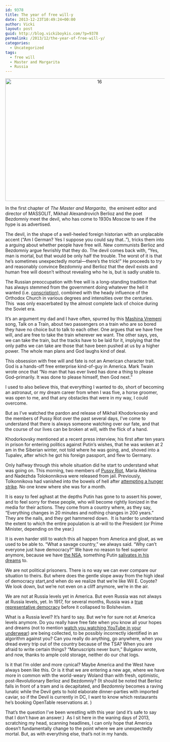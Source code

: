 ```yaml
---
id: 9378
title: The year of free will-y
date: 2013-12-23T10:49:24+00:00
author: Vicki
layout: post
guid: http://blog.vickiboykis.com/?p=9378
permalink: /2013/12/the-year-of-free-will-y/
categories:
  - Uncategorized
tags:
  - free will
  - Master and Margarita
  - Russia
---
```

<p style="text-align: center;">
  <a href="http://blog.vickiboykis.com/wp-content/uploads/2013/12/16.jpg"><img class="aligncenter size-medium wp-image-9385" alt="16" src="http://blog.vickiboykis.com/wp-content/uploads/2013/12/16-580x386.jpg" width="580" height="386" /></a>
</p>

In the first chapter of _The Master and Margarita_,  the eminent editor and director of MASSOLIT, Mikhail Alexandrovich Berlioz and the poet Bezdomniy meet the devil, who has come to 1930s Moscow to see if the hype is as advertised.

The devil, in the shape of a well-heeled foreign historian with an unplacable accent (&#8220;Am I German? Yes I suppose you could say that..&#8221;), tricks them into a arguing about whether people have free will. New communists Berlioz and Bezdomniy argue fevrishly that they do. The devil comes back with, “Yes, man is mortal, but that would be only half the trouble. The worst of it is that he&#8217;s sometimes unexpectedly mortal—there&#8217;s the trick!” He proceeds to try and reasonably convince Bezdomniy and Berlioz that the devil exists and human free will doesn&#8217;t without revealing who he is, but is sadly unable to.

The Russian preoccupation with free will is a long-standing tradition that has always stemmed from the government doing whatever the hell it wanted (i.e. <a href="http://en.wikipedia.org/wiki/Conscription_in_Russia" target="_blank">conscription</a>), combined with the heady influence of the Orthodox Church in various degrees and intensities over the centuries. This  was only exacerbated by the almost complete lack of choice during the Soviet era.

It&#8217;s an argument my dad and I have often, spurred by this <a href="http://blog.vickiboykis.com/2010/04/time-machine-mashina-vremeni-and-my-dad/" target="_blank">Mashina Vremeni</a> song, Talk on a Train, about two passengers on a train who are so bored they have no choice but to talk to each other. One argues that we have free will, and are free to take the train wherever we want. The other says, yes, we can take the train, but the tracks have to be laid for it, implying that the only paths we can take are those that have been pushed at us by a higher power. The whole man plans and God laughs kind of deal.

This obsession with free will and fate is not an American character trait. God is a hands-off free enterprise kind-of-guy in America. Mark Twain wrote once that &#8220;No man that has ever lived has done a thing to please God&#8211;primarily. It was done to please himself, then God next.&#8221;

I used to also believe this, that everything I wanted to do, short of becoming an astronaut, or my dream career from when I was five, a horse groomer, was open to me, and that any obstacles that were in my way, I could overcome.

But as I&#8217;ve watched the pardon and release of Mikhail Khodorkovsky and the members of Pussy Riot over the past several days, I&#8217;ve come to understand that there is always someone watching over our fate, and that the course of our lives can be broken at will, with the flick of a hand.

Khodorkovsky mentioned at a recent press interview, his first after ten years in prison for entering politics against Putin&#8217;s wishes, that he was woken at 2 am in the Siberian winter, not told where he was going, and, shoved into a Tupalev, after which he got his foreign passport, and flew to Germany.

Only halfway through this whole situation did he start to understand what was going on. This morning, two members of <a href="http://blog.vickiboykis.com/2012/08/our-father-in-heaven-in-the-kremlin/" target="_blank">Pussy Riot</a>, Maria Alekhina and Nadezhda Tolokonnikova were released from jail. Previously, Tolkonnikova had vanished into the bowels of hell after <a href="http://www.theguardian.com/world/2013/nov/05/pussy-riot-tolokonnikova-punished-siberian-prison-hunger-strike" target="_blank">attempting a hunger strike</a>. No one knew where she was for a month.

It is easy to feel aghast at the depths Putin has gone to to assert his power, and to feel sorry for these people, who will become rightly lionized in the media for their actions. They come from a country where, as they say, &#8220;Everything changes in 20 minutes and nothing changes in 200 years.&#8221; They are the nails, and they get hammered down.  It is harder to understand the extent to which the entire population is at-will to the President (or Prime Minister, depending on the year.)

It is even harder still to watch this all happen from America and gloat, as we used to be able to. &#8220;What a savage country,&#8221; we always said. &#8220;Why can&#8217;t everyone just have democracy?&#8221; We have no reason to feel superior anymore, because we have <a href="http://blog.vickiboykis.com/2013/06/being-american/" target="_blank">the NSA</a>, something Putin <a href="http://washington.cbslocal.com/2013/12/19/putin-defends-nsa-obama-because-he-can-get-away-with-it/" target="_blank">salivates in his dreams</a> to.

We are not political prisoners. There is no way we can ever compare our situation to theirs. But where does the gentle slope away from the high ideal of democracy start,and when do we realize that we&#8217;re like Wil E. Coyote? We look down, but we&#8217;re not even on a cliff anymore, we&#8217;re in the air.

We are not at Russia levels yet in America. But even Russia was not always at Russia levels, yet. In 1917, for several months, Russia was a <a href="https://en.wikipedia.org/wiki/Russian_Provisional_Government" target="_blank">true representative democracy</a> before it collapsed to Bolshevism.

What is a Russia level? It&#8217;s hard to say. But we&#8217;re for sure not at America levels anymore. Do you really have free fate when you know all your hopes and dreams (not to mention <a href="http://www.washingtonpost.com/blogs/the-switch/wp/2013/12/18/research-shows-how-macbook-webcams-can-spy-on-their-users-without-warning/" target="_blank">watch you watching YouTube in your underwear</a>) are being collected, to be possibly incorrectly identified in an algorithm against you? Can you really do anything, go anywhere, when you dread every trip out of the country because of the TSA? When you are afraid to write certain things? &#8220;Manuscripts never burn,&#8221; Bulgakov wrote, and now, thanks to ample cold storage, neither do our chat logs.

Is it that I&#8217;m older and more cynical? Maybe America and the West have always been like this. Or is it that we are entering a new age, where we have more in common with the world-weary Woland than with fresh, optimistic, post-Revolutionary Berlioz and Bezdomniy? (It should be noted that Berlioz falls in front of a tram and is decapitated, and Bezdomniy becomes a raving lunatic while the Devil gets to hold elaborate dinner-parties with imported caviar, so if the Devil is currently in DC, I want to know which restaurants he&#8217;s booking OpenTable reservations at. )

That&#8217;s the question I&#8217;ve been wrestling with this year (and it&#8217;s safe to say that I don&#8217;t have an answer.)  As I sit here in the waning days of 2013, scratching my head, scanning headlines, I can only hope that America doesn&#8217;t fundamentally change to the point where we are unexpectedly mortal. But, as with everything else, that&#8217;s not in my hands.
